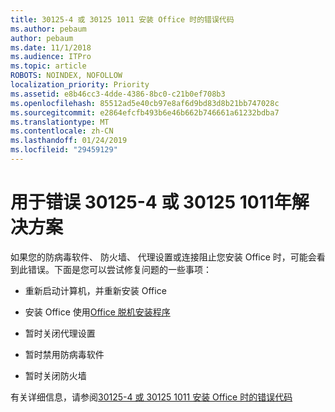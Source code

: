 ```yaml
---
title: 30125-4 或 30125 1011 安装 Office 时的错误代码
ms.author: pebaum
author: pebaum
ms.date: 11/1/2018
ms.audience: ITPro
ms.topic: article
ROBOTS: NOINDEX, NOFOLLOW
localization_priority: Priority
ms.assetid: e8b46cc3-4dde-4386-8bc0-c21b0ef708b3
ms.openlocfilehash: 85512ad5e40cb97e8af6d9bd83d8b21bb747028c
ms.sourcegitcommit: e2864efcfb493b6e46b662b746661a61232bdba7
ms.translationtype: MT
ms.contentlocale: zh-CN
ms.lasthandoff: 01/24/2019
ms.locfileid: "29459129"
---
```

# <a name="solutions-for-error-30125-4-or-30125-1011"></a>用于错误 30125-4 或 30125 1011年解决方案

如果您的防病毒软件、 防火墙、 代理设置或连接阻止您安装 Office 时，可能会看到此错误。下面是您可以尝试修复问题的一些事项：
  
- 重新启动计算机，并重新安装 Office
    
- 安装 Office 使用[Office 脱机安装程序](https://support.office.com/article/f0a85fe7-118f-41cb-a791-d59cef96ad1c.aspx)
    
- 暂时关闭代理设置
    
- 暂时禁用防病毒软件
    
- 暂时关闭防火墙
    
有关详细信息，请参阅[30125-4 或 30125 1011 安装 Office 时的错误代码](https://support.office.com/article/7bfabec6-76be-4cde-880e-819a9c569612.aspx)
  

